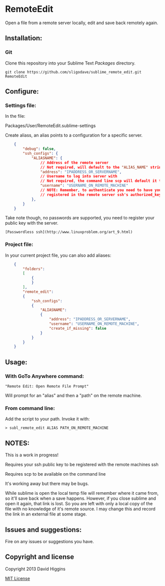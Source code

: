 RemoteEdit
==========

Open a file from a remote server locally, edit and save back remotely again.

## Installation:


### Git

Clone this repository into your Sublime Text *Packages* directory.

    git clone https://github.com/sligodave/sublime_remote_edit.git RemoteEdit


## Configure:

### Settings file:

In the file:

Packages/User/RemoteEdit.sublime-settings

Create aliass, an alias points to a configuration for a specific server.

```json
	{
		"debug": false,
		"ssh_configs": {
			"ALIASNAME": {
				// Address of the remote server
				// Not required, will default to the "ALIAS_NAME" string
				"address": "IPADDRESS_OR_SERVERNAME",
				// Username to log into server with
				// Not required, the command line scp will default it to current user
				"username": "USERNAME_ON_REMOTE_MACHINE"
				// NOTE: Remember, to authenticate you need to have your pub key
				// registered in the remote server ssh's authorized_keys file.
			},
		}
	}
```

Take note though, no passwords are supported, you need to register your public key with the server.

    [Passwordless ssh](http://www.linuxproblem.org/art_9.html)

### Project file:

In your current project file, you can also add aliases:

```json
	{
		"folders":
		[
			{
			}
		],
		"remote_edit":
		{
			"ssh_configs":
			{
				"ALIASNAME":
				{
					"address": "IPADDRESS_OR_SERVERNAME",
					"username": "USERNAME_ON_REMOTE_MACHINE",
					"create_if_missing": false
				}
			}
		}
	}
```


## Usage:

### With GoTo Anywhere command:

    "Remote Edit: Open Remote File Prompt"

Will prompt for an "alias" and then a "path" on the remote machine. 

### From command line:

Add the script to your path.
Invoke it with:

    > subl_remote_edit ALIAS PATH_ON_REMOTE_MACHINE


## NOTES:

This is a work in progress!

Requires your ssh public key to be registered with the remote machines ssh

Requires scp to be available on the command line

It's working away but there may be bugs.

While sublime is open the local temp file will remember where it came from, so it'll save back when a save happens.
However, if you close sublime and open it again, that link is lost. So you are left with only a local copy of the file with no knowledge of it's remote source. I may change this and record the link in an external file at some stage.


## Issues and suggestions:

Fire on any issues or suggestions you have.


## Copyright and license
Copyright 2013 David Higgins

[MIT License](LICENSE)
